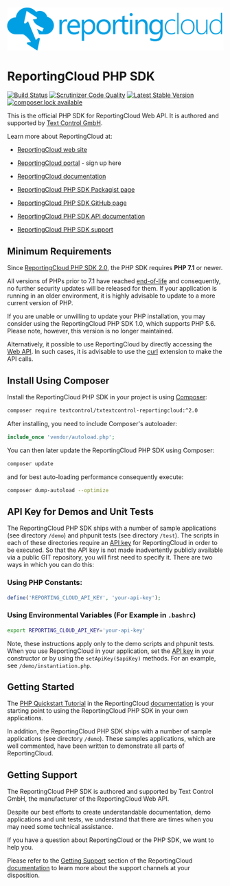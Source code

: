 ![Logo](./resource/rc_logo_512.png)

# ReportingCloud PHP SDK

[![Build Status](https://scrutinizer-ci.com/g/TextControl/txtextcontrol-reportingcloud-php/badges/build.png?b=master)](https://scrutinizer-ci.com/g/TextControl/txtextcontrol-reportingcloud-php/build-status/master)
[![Scrutinizer Code Quality](https://scrutinizer-ci.com/g/TextControl/txtextcontrol-reportingcloud-php/badges/quality-score.png?b=master)](https://scrutinizer-ci.com/g/TextControl/txtextcontrol-reportingcloud-php/?branch=master)
[![Latest Stable Version](https://poser.pugx.org/textcontrol/txtextcontrol-reportingcloud/v/stable)](https://packagist.org/packages/textcontrol/txtextcontrol-reportingcloud)
[![composer.lock available](https://poser.pugx.org/textcontrol/txtextcontrol-reportingcloud/composerlock)](https://packagist.org/packages/textcontrol/txtextcontrol-reportingcloud)

This is the official PHP SDK for ReportingCloud Web API. It is authored and supported by [Text Control GmbH](http://www.textcontrol.com).

Learn more about ReportingCloud at:

* [ReportingCloud web site](https://www.reporting.cloud/)

* [ReportingCloud portal](https://portal.reporting.cloud/) - sign up here

* [ReportingCloud documentation](https://docs.reporting.cloud/)

* [ReportingCloud PHP SDK Packagist page](https://packagist.org/packages/textcontrol/txtextcontrol-reportingcloud)

* [ReportingCloud PHP SDK GitHub page](https://github.com/TextControl/txtextcontrol-reportingcloud-php)

* [ReportingCloud PHP SDK API documentation](https://textcontrol.github.io/txtextcontrol-reportingcloud-php/docs-api/)

* [ReportingCloud PHP SDK support](https://docs.reporting.cloud/docs/chapter/introduction/support)

## Minimum Requirements

Since [ReportingCloud PHP SDK 2.0](/doc/release-2.0.0.md), the PHP SDK requires **PHP 7.1** or newer. 

All versions of PHPs prior to 7.1 have reached [end-of-life](http://php.net/eol.php) and consequently, no further security updates will be released for them. If your application is running in an older environment, it is highly advisable to update to a more current version of PHP.

If you are unable or unwilling to update your PHP installation, you may consider using the ReportingCloud PHP SDK 1.0, which supports PHP 5.6. Please note, however, this version is no longer maintained.

Alternatively, it possible to use ReportingCloud by directly accessing the [Web API](https://docs.reporting.cloud/docs/endpoint). In such cases, it is advisable to use the [curl](http://php.net/manual/en/book.curl.php) extension to make the API calls.

## Install Using Composer

Install the ReportingCloud PHP SDK in your project is using [Composer](http://getcomposer.org):

```bash
composer require textcontrol/txtextcontrol-reportingcloud:^2.0
```

After installing, you need to include Composer's autoloader:

```php
include_once 'vendor/autoload.php';
```

You can then later update the ReportingCloud PHP SDK using Composer:

```bash
composer update
```

and for best auto-loading performance consequently execute:

```bash
composer dump-autoload --optimize
```

## API Key for Demos and Unit Tests

The ReportingCloud PHP SDK ships with a number of sample applications (see directory `/demo`) and phpunit tests (see directory `/test`). The scripts in each of these directories require an [API key](https://docs.reporting.cloud/docs/chapter/introduction/apikey) for ReportingCloud in order to be executed. So that the API key is not made inadvertently publicly available via a public GIT repository, you will first need to specify it. There are two ways in which you can do this:

### Using PHP Constants:

```php
define('REPORTING_CLOUD_API_KEY', 'your-api-key');
```

### Using Environmental Variables (For Example in `.bashrc`)

```bash
export REPORTING_CLOUD_API_KEY='your-api-key'
```

Note, these instructions apply only to the demo scripts and phpunit tests. When you use ReportingCloud in your application, set the [API key](https://docs.reporting.cloud/docs/chapter/introduction/apikey) in your constructor or by using the `setApiKey($apiKey)` methods. For an example, see `/demo/instantiation.php`.

## Getting Started

The [PHP Quickstart Tutorial](https://docs.reporting.cloud/docs/chapter/quickstart/php) in the ReportingCloud [documentation](https://docs.reporting.cloud/) is your starting point to using the ReportingCloud PHP SDK in your own applications.

In addition, the ReportingCloud PHP SDK ships with a number of sample applications (see directory `/demo`). These samples applications, which are well commented, have been written to demonstrate all parts of ReportingCloud.

 ## Getting Support

The ReportingCloud PHP SDK is authored and supported by Text Control GmbH, the manufacturer of the ReportingCloud Web API.

Despite our best efforts to create understandable documentation, demo applications and unit tests, we understand that there are times when you may need some technical assistance.

If you have a question about ReportingCloud or the PHP SDK, we want to help you.

Please refer to the [Getting Support](https://docs.reporting.cloud/docs/chapter/introduction/support) section of the ReportingCloud [documentation](https://docs.reporting.cloud/) to learn more about the support channels at your disposition.
